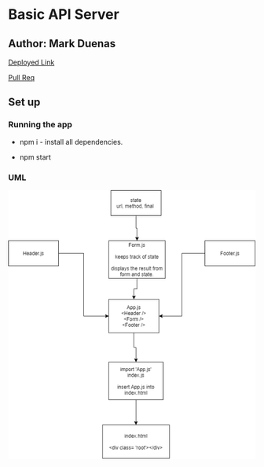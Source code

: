 # Basic API Server

## Author: Mark Duenas

[Deployed Link](https://codesandbox.io/s/resty-zbtxq?file=/src/App.js)

[Pull Req](https://github.com/MarkDuenas/api-server/pull/1)

## Set up

### Running the app

- npm i - install all dependencies.

- npm start

### UML

![UML](./resty.png)
